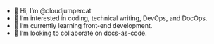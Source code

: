 - 👋 Hi, I’m @cloudjumpercat
- 👀 I’m interested in coding, technical writing, DevOps, and DocOps.
- 🌱 I’m currently learning front-end development.
- 💞️ I’m looking to collaborate on docs-as-code.

<!---
cloudjumpercat/cloudjumpercat is a ✨ special ✨ repository because its `README.md` (this file) appears on your GitHub profile.
You can click the Preview link to take a look at your changes.
--->
